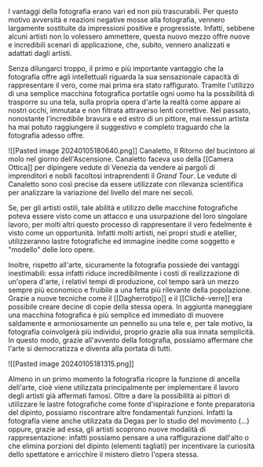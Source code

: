 I vantaggi della fotografia erano vari ed non più trascurabili. Per questo motivo avversità e reazioni negative mosse alla fotografia, vennero largamente sostituite da impressioni positive e progressiste. Infatti, sebbene alcuni artisti non lo volessero ammettere, questa nuovo mezzo offre nuove e incredibili scenari di applicazione, che, subito, vennero analizzati e adattati dagli artisti.

Senza dilungarci troppo, il primo e più importante vantaggio che la fotografia offre agli intellettuali riguarda la sua sensazionale capacità di rappresentare il vero, come mai prima era stato raffigurato. Tramite l'utilizzo di una semplice macchina fotografica portatile ogni uomo ha la possibilità di trasporre su una tela, sulla propria opera d'arte la realtà come appare ai nostri occhi, immutata e non filtrata attraverso lenti correttive. Nel passato, nonostante l'incredibile bravura e ed estro di un pittore, mai nessun artista ha mai potuto raggiungere il suggestivo e completo traguardo che la fotografia adesso offre.

![[Pasted image 20240105180640.png]]
Canaletto, Il Ritorno del bucintoro al molo nel giorno dell'Ascensione. Canaletto faceva uso della [[Camera Ottica]] per dipingere vedute di Venezia da vendere ai pargoli di imprenditori e nobili facoltosi intraprendenti il *Grand Tour*. Le vedute di Canaletto sono così precise da essere utilizzate con rilevanza scientifica per analizzare la variazione del livello del mare nei secoli.


Se, per gli artisti ostili, tale abilità e utilizzo delle macchine fotografiche poteva essere visto come un attacco e una usurpazione del loro singolare lavoro, per molti altri questo processo di rappresentare il vero fedelmente è visto come un opportunità. Infatti molti artisti, nei propri studi e atellier, utilizzeranno lastre fotografiche ed immagine inedite come soggetto e "modello" delle loro opere. 

Inoltre, rispetto all'arte, sicuramente la fotografia possiede dei vantaggi inestimabili: essa infatti riduce incredibilmente i costi di realizzazione di un'opera d'arte, i relativi tempi di produzione, col tempo sarà un mezzo sempre più economico e fruibile a una fetta più rilevante della popolazione. Grazie a nuove tecniche come il [[Dagherrotipo]] e il [[Cliché-verre]] era possibile creare decine di copie della stessa opera. In aggiunta maneggiare una macchina fotografica è più semplice ed immediato di muovere saldamente e armoniosamente un pennello su una tele e, per tale motivo, la fotografia coinvolgerà più individui, proprio grazie alla sua innata semplicità.
In questo modo, grazie all'avvento della fotografia, possiamo affermare che l'arte si democratizza e diventa alla portata di tutti.

![[Pasted image 20240105181315.png]]

Almeno in un primo momento la fotografia ricopre la funzione di ancella dell'arte, cioè viene utilizzata principalmente per implementare il lavoro degli artisti già affermati famosi. Oltre a dare la possibilità ai pittori di utilizzare le lastre fotografiche come fonte d'ispirazione e fonte preparatoria del dipinto, possiamo riscontrare altre fondamentali funzioni. Infatti la fotografia viene anche utilizzata da Degas per lo studio del movimento (...) oppure, grazie ad essa, gli artisti scoprono nuove modalità di rappresentazione: infatti possiamo pensare a una raffigurazione dall'alto o che elimina porzioni del dipinto (elementi tagliati) per incentivare la curiosità dello spettatore e arricchire il mistero dietro l'opera stessa.
